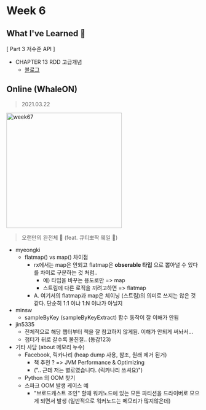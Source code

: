 <!-- 
/ss-spark/week{#}/minsw/README.md

# Week {#}

## What I've Learned 🙂

## On/Offline
> 2021.00.00

-->


# Week 6


## What I've Learned 🙂
[ Part 3 저수준 API ]

- CHAPTER 13 RDD 고급개념
  - [블로그](https://minsw.github.io/2021/03/15/Spark-The-Definitive-Guide-13%EC%9E%A5/)


## Online (WhaleON)
> 2021.03.22

<img width="300" alt="week67" src="https://user-images.githubusercontent.com/26691216/113145764-d05e6280-9269-11eb-8df5-431684c3363d.PNG">

> 오랜만의 완전체 🎉 (feat. 큐티뽀짝 웨일 🐳)

- myeongki
  - flatmap() vs map() 차이점
    - rx에서는 map은 안되고 flatmap은 **obserable 타입** 으로 뽑아낼 수 있다를 차이로 구분하는 것 처럼..
      - 예) 타입을 바꾸는 용도로만 => map
      - 스트림에 다른 로직을 끼려고하면 => flatmap
    - A. 여기서의 flatmap과 map은 체이닝 (스트림)의 의미로 쓰지는 않은 것 같다. 단순히 1:1 이냐 1:N 이냐가 아닐지
- minsw
  - sampleByKey (sampleByKeyExtract) 함수 동작이 잘 이해가 안됨
- jin5335
  - 전체적으로 해당 챕터부터 책을 잘 참고하지 않게됨. 이해가 안되게 써놔서...
  - 챕터가 뒤로 갈수록 불친절.. (동감123)
- 기타 사담 (about 메모리 누수)
  - Facebook, 릭카나리 (heap dump 사용, 참조, 원래 제거 된거)
    - 책 추천 ? => JVM Performance & Optimizing
    - (".. 근데 저는 별로였습니다. (릭카나리 쓰셔요)")
  - Python 의 OOM 찾기
  - 스파크 OOM 발생 케이스 예
    - "브로드캐스트 조인" 할때 워커노드에 있는 모든 파티션을 드라이버로 모으게 되면서 발생 (일반적으로 워커노드는 메모리가 많지않은데)